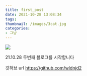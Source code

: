 ```yaml
---
title: first_post
date: 2021-10-28 13:08:34
tags:
thumbnail: /images/3cat.jpg
categories: 
- 그냥
---
```

![](/images/firstpost/3cat.jpg)

21.10.28
두번째 블로그를 시작합니다

깃허브 url
https://github.com/wldnjd2


